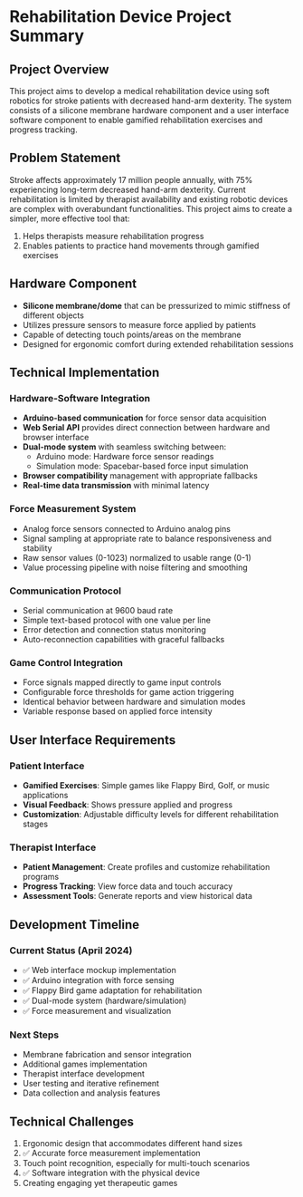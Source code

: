 # Rehabilitation Device Project Summary

## Project Overview
This project aims to develop a medical rehabilitation device using soft robotics for stroke patients with decreased hand-arm dexterity. The system consists of a silicone membrane hardware component and a user interface software component to enable gamified rehabilitation exercises and progress tracking.

## Problem Statement
Stroke affects approximately 17 million people annually, with 75% experiencing long-term decreased hand-arm dexterity. Current rehabilitation is limited by therapist availability and existing robotic devices are complex with overabundant functionalities. This project aims to create a simpler, more effective tool that:
1. Helps therapists measure rehabilitation progress
2. Enables patients to practice hand movements through gamified exercises

## Hardware Component
- **Silicone membrane/dome** that can be pressurized to mimic stiffness of different objects
- Utilizes pressure sensors to measure force applied by patients
- Capable of detecting touch points/areas on the membrane
- Designed for ergonomic comfort during extended rehabilitation sessions

## Technical Implementation

### Hardware-Software Integration
- **Arduino-based communication** for force sensor data acquisition
- **Web Serial API** provides direct connection between hardware and browser interface
- **Dual-mode system** with seamless switching between:
  - Arduino mode: Hardware force sensor readings
  - Simulation mode: Spacebar-based force input simulation
- **Browser compatibility** management with appropriate fallbacks
- **Real-time data transmission** with minimal latency

### Force Measurement System
- Analog force sensors connected to Arduino analog pins
- Signal sampling at appropriate rate to balance responsiveness and stability
- Raw sensor values (0-1023) normalized to usable range (0-1)
- Value processing pipeline with noise filtering and smoothing

### Communication Protocol
- Serial communication at 9600 baud rate
- Simple text-based protocol with one value per line
- Error detection and connection status monitoring
- Auto-reconnection capabilities with graceful fallbacks

### Game Control Integration
- Force signals mapped directly to game input controls
- Configurable force thresholds for game action triggering
- Identical behavior between hardware and simulation modes
- Variable response based on applied force intensity

## User Interface Requirements

### Patient Interface
- **Gamified Exercises**: Simple games like Flappy Bird, Golf, or music applications
- **Visual Feedback**: Shows pressure applied and progress
- **Customization**: Adjustable difficulty levels for different rehabilitation stages

### Therapist Interface
- **Patient Management**: Create profiles and customize rehabilitation programs
- **Progress Tracking**: View force data and touch accuracy
- **Assessment Tools**: Generate reports and view historical data

## Development Timeline

### Current Status (April 2024)
- ✅ Web interface mockup implementation
- ✅ Arduino integration with force sensing
- ✅ Flappy Bird game adaptation for rehabilitation
- ✅ Dual-mode system (hardware/simulation)
- ✅ Force measurement and visualization

### Next Steps
- Membrane fabrication and sensor integration
- Additional games implementation
- Therapist interface development
- User testing and iterative refinement
- Data collection and analysis features

## Technical Challenges
1. Ergonomic design that accommodates different hand sizes
2. ✅ Accurate force measurement implementation
3. Touch point recognition, especially for multi-touch scenarios
4. ✅ Software integration with the physical device
5. Creating engaging yet therapeutic games 